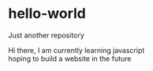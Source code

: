 # hello-world
Just another repository

Hi there, I am currently learning javascript <br>
hoping to build a website in the future

